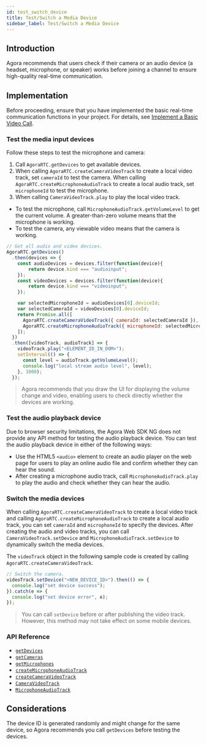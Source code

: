 ```yaml
---
id: test_switch_device
title: Test/Switch a Media Device
sidebar_label: Test/Switch a Media Device
---
```


## Introduction

Agora recommends that users check if their camera or an audio device (a headset, microphone, or speaker) works before joining a channel to ensure high-quality real-time communication.

## Implementation

Before proceeding, ensure that you have implemented the basic real-time communication functions in your project. For details, see [Implement a Basic Video Call](basic_call.md).

### Test the media input devices

Follow these steps to test the microphone and camera:

1. Call `AgoraRTC.getDevices` to get available devices.
2. When calling `AgoraRTC.createCameraVideoTrack` to create a local video track, set `cameraId` to test the camera. When calling `AgoraRTC.createMicrophoneAudioTrack` to create a local audio track, set `microphoneId` to test the microphone.
3. When calling `CameraVideoTrack.play` to play the local video track.
  - To test the microphone, call `MicrophoneAudioTrack.getVolumeLevel` to get the current volume. A greater-than-zero volume means that the microphone is working.
  - To test the camera, any viewable video means that the camera is working.

```js
// Get all audio and video devices.
AgoraRTC.getDevices()
  .then(devices => {
    const audioDevices = devices.filter(function(device){
        return device.kind === "audioinput";
    });
    const videoDevices = devices.filter(function(device){
        return device.kind === "videoinput";
    });

    var selectedMicrophoneId = audioDevices[0].deviceId;
    var selectedCameraId = videoDevices[0].deviceId;
    return Promise.all([
      AgoraRTC.createCameraVideoTrack({ cameraId: selectedCameraId }),
      AgoraRTC.createMicrophoneAudioTrack({ microphoneId: selectedMicrophoneId }),
    ]);
  })
  .then([videoTrack, audioTrack] => {
    videoTrack.play("<ELEMENT_ID_IN_DOM>");
    setInterval(() => {
      const level = audioTrack.getVolumeLevel();
      console.log("local stream audio level", level);
    }, 1000);
  });
```

> Agora recommends that you draw the UI for displaying the volume change and video, enabling users to check directly whether the devices are working.

### Test the audio playback device

Due to browser security limitations, the Agora Web SDK NG does not provide any API method for testing the audio playback device. You can test the audio playback device in either of the following ways:

- Use the HTML5 `<audio>` element to create an audio player on the web page for users to play an online audio file and confirm whether they can hear the sound.
- After creating a microphone audio track, call `MicrophoneAudioTrack.play` to play the audio and check whether they can hear the audio.

### Switch the media devices

When calling `AgoraRTC.createCameraVideoTrack` to create a local video track and calling `AgoraRTC.createMicrophoneAudioTrack` to create a local audio track, you can set `cameraId` and `microphoneId` to specify the devices. After creating the audio and video tracks, you can call `CameraVideoTrack.setDevice` and `MicrophoneAudioTrack.setDevice` to dynamically switch the media devices.

The `videoTrack` object in the following sample code is created by calling `AgoraRTC.createCameraVideoTrack`.

```js
// Switch the camera.
videoTrack.setDevice("<NEW_DEVICE_ID>").then(() => {
  console.log("set device success");
}).catch(e => {
  console.log("set device error", e);
});
```

> You can call `setDevice` before or after publishing the video track. However, this method may not take effect on some mobile devices.

### API Reference
- [`getDevices`](/api/en/interfaces/iagorartc.html#getdevices)
- [`getCameras`](/api/en/interfaces/iagorartc.html#getcameras)
- [`getMicrophones`](/api/en/interfaces/iagorartc.html#getmicrophones)
- [`createMicrophoneAudioTrack`](/api/en/interfaces/iagorartc.html#createmicrophoneaudiotrackm)
- [`createCameraVideoTrack`](/api/en/interfaces/iagorartc.html#createcameravideotrack)
- [`CameraVideoTrack`](/api/en/interfaces/icameravideotrack.html)
- [`MicrophoneAudioTrack`](/api/en/interfaces/imicrophoneaudiotrack.html)

## Considerations
The device ID is generated randomly and might change for the same device, so Agora recommends you call `getDevices` before testing the devices.
